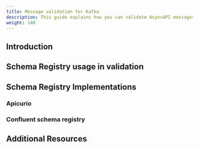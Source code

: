 ```yaml
---
title: Message validation for Kafka
description: This guide explains how you can validate AsyncAPI messages being sent via Kafka.
weight: 140
---
```


## Introduction

## Schema Registry usage in validation

## Schema Registry Implementations

### Apicurio

### Confluent schema registry

## Additional Resources 